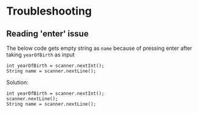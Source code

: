 # Troubleshooting
## Reading 'enter' issue
The below code gets empty string as `name` because of pressing enter after taking `yearOfBirth`  as input
```
int yearOfBirth = scanner.nextInt();
String name = scanner.nextLine();
```
Solution:
```
int yearOfBirth = scanner.nextInt();
scanner.nextLine();
String name = scanner.nextLine();
```
